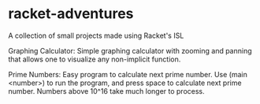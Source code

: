 # racket-adventures
A collection of small projects made using Racket's ISL

Graphing Calculator: Simple graphing calculator with zooming and panning that allows one to visualize any non-implicit function.

Prime Numbers: Easy program to calculate next prime number. Use (main \<number\>) to run the program, and press space to calculate next prime number. Numbers above 10^16 take much longer to process.
